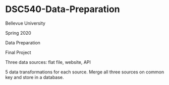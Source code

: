 # DSC540-Data-Preparation
Bellevue University

Spring 2020

Data Preparation

Final Project

Three data sources: flat file, website, API

5 data transformations for each source. Merge all three sources on common key and store in a database.
